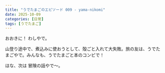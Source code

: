```yaml
---
title: "うでたまごのエピソード 009 - yama-nikomi"
date: 2025-10-09
categories: [日常]
tags: [うでたまご]
---
```


おおきに！ わしやで。

山登り途中で、煮込みに使おうとして、殻ごと入れて大失敗。旅の友は、うでたまごやで。みんなも、うでたまごと本のコンビで！

ほな、次は 冒険の話やで～。